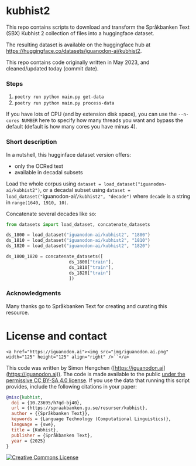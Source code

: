 # kubhist2

This repo contains scripts to download and transform the Språkbanken Text (SBX) Kubhist 2 collection of files into a huggingface dataset.

The resulting dataset is available on the huggingface hub at https://huggingface.co/datasets/iguanodon-ai/kubhist2.

This repo contains code originally written in May 2023, and cleaned/updated today (commit date).

### Steps

1. `poetry run python main.py get-data`
2. `poetry run python main.py process-data`

If you have lots of CPU (and by extension disk space), you can use the `--n-cores NUMBER` here to specify how many threads you want and bypass the default (default is how many cores you have minus 4).

### Short description

In a nutshell, this hugginface dataset version offers:

- only the OCRed text
- available in decadal subsets

Load the whole corpus using `dataset = load_dataset("iguanodon-ai/kubhist2")`, or a decadal subset using `dataset = load_dataset("`iguanodon-ai/`/kubhist2", "decade")` where `decade` is a string in `range(1640, 1910, 10)`.

Concatenate several decades like so:

```python
from datasets import load_dataset, concatenate_datasets

ds_1800 = load_dataset("iguanodon-ai/kubhist2", "1800")
ds_1810 = load_dataset("iguanodon-ai/kubhist2", "1810")
ds_1820 = load_dataset("iguanodon-ai/kubhist2", "1820")

ds_1800_1820 = concatenate_datasets([
                        ds_1800["train"],
                        ds_1810["train"],
                        ds_1820["train"]
                        ])
```

### Acknowledgments

Many thanks go to Språkbanken Text for creating and curating this resource.

# License and contact

`<a href="https://iguanodon.ai"><img src="img/iguanodon.ai.png" width="125" height="125" align="right" />``</a>`

This code was written by Simon Hengchen ([https://iguanodon.ai](https://iguanodon.ai)). The code is made available to the public [under the permissive CC BY-SA 4.0 license](http://creativecommons.org/licenses/by-sa/4.0/). If you use the data that running this script provides, include the following citations in your paper:

```bibtex
@misc{kubhist,
  doi = {10.23695/h7qd-bj40},
  url = {https://spraakbanken.gu.se/resurser/kubhist},
  author = {{Språkbanken Text}},
  keywords = {Language Technology (Computational Linguistics)},
  language = {swe},
  title = {Kubhist},
  publisher = {Språkbanken Text},
  year = {2025}
}
```

<a rel="license" href="http://creativecommons.org/licenses/by-sa/4.0/"><img alt="Creative Commons License" style="border-width:0" src="https://i.creativecommons.org/l/by-sa/4.0/88x31.png" /></a>
